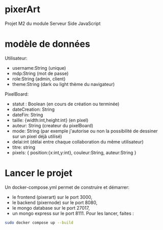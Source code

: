 # pixerArt
Projet M2 du module Serveur Side JavaScript

# modèle de données
Utilisateur: 
- username:String (unique)
- mdp:String (mot de passe)
- role:String (admin, client)
- theme:String (dark ou light thème du navigateur)
	     

PixelBoard: 
- statut : Boolean (en cours de création ou terminée)
- dateCreation: String
- dateFin: String
- taille: {width:int,height:int} (en pixel)
- auteur: String (createur du pixelBoard)
- mode: String (par exemple j'autorise ou non la possibilité de dessiner sur un pixel déjà utilisé)
- delai:int (délai entre chaque collaboration du même utilisateur) 
- titre: string
- pixels: {
		     position:{x:int,y:int},
		     couleur:String,
		     auteur:String
		    }

# Lancer le projet 
Un docker-compose.yml permet de construire et démarrer:
- le frontend (pixerart) sur le port 3000,
- le backend (pixernode) sur le port 8080,
- le mongo database sur le port 27017,
- un mongo express sur le port 8111.
Pour les lancer, faites : 
```bash
sudo docker compose up --build
```
